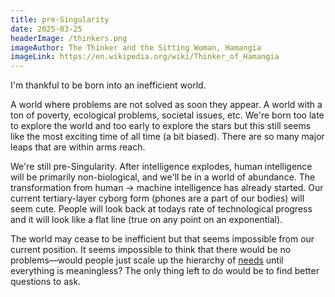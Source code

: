 ```yaml
---
title: pre-Singularity
date: 2025-03-25
headerImage: /thinkers.png
imageAuthor: The Thinker and the Sitting Woman, Hamangia
imageLink: https://en.wikipedia.org/wiki/Thinker_of_Hamangia
---
```

I'm thankful to be born into an inefficient world. 

A world where problems are not solved as soon they appear. A world with a ton of poverty, ecological problems, societal issues, etc. We're born too late to explore the world and too early to explore the stars but this still seems like the most exciting time of all time (a bit biased). There are so many major leaps that are within arms reach.

We're still pre-Singularity. After intelligence explodes, human intelligence will be primarily non-biological, and we'll be in a world of abundance. The transformation from human -> machine intelligence has already started. Our current tertiary-layer cyborg form (phones are a part of our bodies) will seem cute. People will look back at todays rate of technological progress and it will look like a flat line (true on any point on an exponential). 

The world may cease to be inefficient but that seems impossible from our current position. It seems impossible to think that there would be no problems—would people just scale up the hierarchy of [needs](https://en.wikipedia.org/wiki/Maslow's_hierarchy_of_needs) until everything is meaningless? The only thing left to do would be to find better questions to ask.